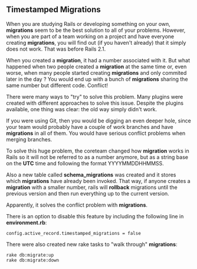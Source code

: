 ## Timestamped Migrations
              
When you are studying Rails or developing something on your own, **migrations** seem to be the best solution to all of your problems. However, when you are part of a team working on a project and have everyone creating **migrations**, you will find out (if you haven't already) that it simply does not work. That was before Rails 2.1.

When you created a **migration**, it had a number associated with it. But what happened when two people created a **migration** at the same time or, even worse, when many people started creating **migrations** and only commited later in the day ? You would end up with a bunch of **migrations** sharing the same number but different code. Conflict!
        
There were many ways to "try" to solve this problem. Many plugins were created with different approaches to solve this issue. Despite the plugins available, one thing was clear: the old way simply didn't work.     

If you were using Git, then you would be digging an even deeper hole, since your team would probably have a couple of work branches and have **migrations** in all of them. You would have serious conflict problems when merging branches.
                 
To solve this huge problem, the coreteam changed how **migration** works in Rails so it will not be referred to as a number anymore, but as a string base on the **UTC** time and following the format YYYYMMDDHHMMSS.

Also a new table called **schema_migrations** was created and it stores which **migrations** have already been invoked. That way, if anyone creates a **migration** with a smaller number, rails will **rollback** migrations until the previous version and then run everything up to the current version.

Apparently, it solves the conflict problem with **migrations**.

There is an option to disable this feature by including the following line in **environment.rb**:

	config.active_record.timestamped_migrations = false

There were also created new rake tasks to "walk through" **migrations**:

	rake db:migrate:up
	rake db:migrate:down
